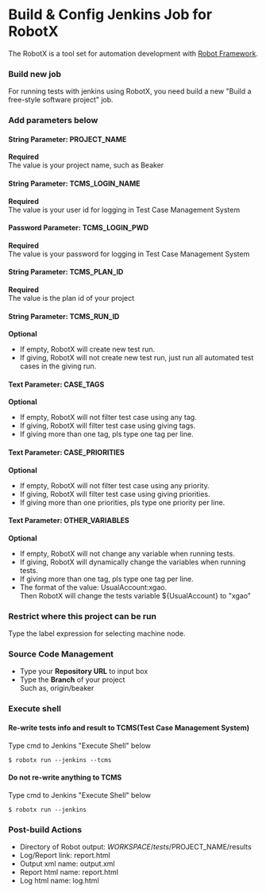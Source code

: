 Build & Config Jenkins Job for RobotX 
=====================================

The RobotX is a tool set for automation development with [Robot Framework][Robot Framework].


### Build new job  
For running tests with jenkins using RobotX, you need build a new "Build a free-style software project" job.  


### Add parameters below  
#### String Parameter: PROJECT_NAME  
**Required**    
The value is your project name, such as Beaker

#### String Parameter: TCMS_LOGIN_NAME  
**Required**    
The value is your user id for logging in Test Case Management System

#### Password Parameter: TCMS_LOGIN_PWD  
**Required**    
The value is your password for logging in Test Case Management System

#### String Parameter: TCMS_PLAN_ID  
**Required**    
The value is the plan id of your project

#### String Parameter: TCMS_RUN_ID  
**Optional**    
* If empty, RobotX will create new test run.  
* If giving, RobotX will not create new test run, just run all automated test cases in the giving run.  

#### Text Parameter: CASE_TAGS  
**Optional**    
* If empty, RobotX will not filter test case using any tag.  
* If giving, RobotX will filter test case using giving tags.  
* If giving more than one tag,  pls type one tag per line.  

#### Text Parameter: CASE_PRIORITIES  
**Optional**    
* If empty, RobotX will not filter test case using any priority.  
* If giving, RobotX will filter test case using giving priorities.  
* If giving more than one priorities, pls type one priority per line.  

#### Text Parameter: OTHER_VARIABLES  
**Optional**    
* If empty, RobotX will not change any variable when running tests.  
* If giving, RobotX will dynamically change the variables when running tests.
* If giving more than one tag,  pls type one tag per line.  
* The format of the value: UsualAccount:xgao.  
  Then RobotX will change the tests variable ${UsualAccount} to "xgao"  


### Restrict where this project can be run  
Type the label expression for selecting machine node.


### Source Code Management  
* Type your **Repository URL** to input box  
* Type the **Branch** of your project  
  Such as, origin/beaker  


### Execute shell  
#### Re-write tests info and result to TCMS(Test Case Management System)
Type cmd to Jenkins "Execute Shell" below
  
    $ robotx run --jenkins --tcms

#### Do not re-write anything to TCMS  
Type cmd to Jenkins "Execute Shell" below  

    $ robotx run --jenkins


### Post-build Actions  
* Directory of Robot output: $WORKSPACE/tests/$PROJECT_NAME/results
* Log/Report link: report.html
* Output xml name: output.xml
* Report html name: report.html
* Log html name: log.html



[Robot Framework]: http://robotframework.org/